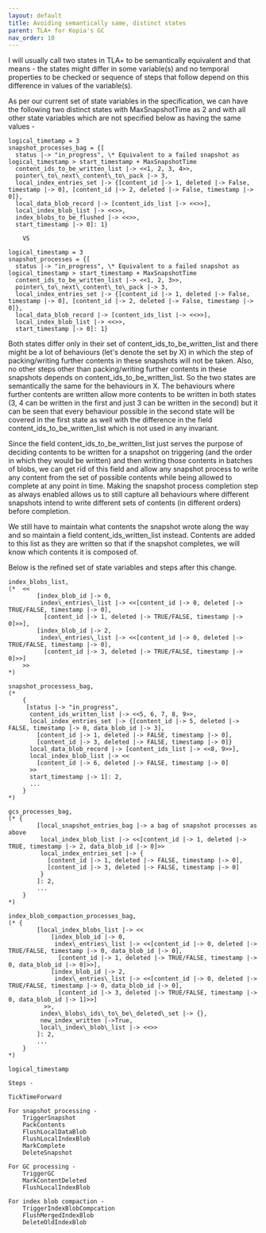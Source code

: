 ```yaml
---
layout: default
title: Avoiding semantically same, distinct states
parent: TLA+ for Kopia's GC
nav_order: 10
---
```


I will usually call two states in TLA+ to be semantically equivalent and that means - the states might differ in some variable(s) and no temporal properties to be checked or sequence of steps that follow depend on this difference in values of the variable(s).

As per our current set of state variables in the specification, we can have the following two distinct states with MaxSnapshotTime as 2 and with all other state variables which are not specified below as having the same values -


	logical_timetamp = 3
	snapshot_processes_bag = {[
	  status |-> "in_progress", \* Equivalent to a failed snapshot as logical_timestamp > start_timestamp + MaxSnapshotTime
	  content_ids_to_be_written_list |-> <<1, 2, 3, 4>>,
	  pointer\_to\_next\_content\_to\_pack |-> 3,
	  local_index_entries_set |-> {[content_id |-> 1, deleted |-> False, timestamp |-> 0], [content_id |-> 2, deleted |-> False, timestamp |-> 0]},
	  local_data_blob_record |-> [content_ids_list |-> <<>>],
	  local_index_blob_list |-> <<>>,
	  index_blobs_to_be_flushed |-> <<>>,
	  start_timestamp |-> 0]: 1}
	
		VS
	
	logical_timestamp = 3
	snapshot_processes = {[
	  status |-> "in_progress", \* Equivalent to a failed snapshot as logical_timestamp > start_timestamp + MaxSnapshotTime
	  content_ids_to_be_written_list |-> <<1, 2, 3>>,
	  pointer\_to\_next\_content\_to\_pack |-> 3,
	  local_index_entries_set |-> {[content_id |-> 1, deleted |-> False, timestamp |-> 0], [content_id |-> 2, deleted |-> False, timestamp |-> 0]},
	  local_data_blob_record |-> [content_ids_list |-> <<>>],
	  local_index_blob_list |-> <<>>,
	  start_timestamp |-> 0]: 1}


Both states differ only in their set of content_ids_to_be_written_list and there might be a lot of behaviours (let's denote the set by X) in which the step of packing/writing further contents in these snapshots will not be taken. Also, no other steps other than packing/writing further contents in these snapshots depends on content\_ids\_to\_be\_written\_list. So the two states are semantically the same for the behaviours in X. The behaviours where further contents are written allow more contents to be written in both states (3, 4 can be written in the first and just 3 can be written in the second) but it can be seen that every behaviour possible in the second state will be covered in the first state as well with the difference in the field content_ids_to_be_written_list which is not used in any invariant.

Since the field content_ids_to_be_written_list just serves the purpose of deciding contents to be written for a snapshot on triggering (and the order in which they would be written) and then writing those contents in batches of blobs, we can get rid of this field and allow any snapshot process to write any content from the set of possible contents while being allowed to complete at any point in time. Making the snapshot process completion step as always enabled allows us to still capture all behaviours where different snapshots intend to write different sets of contents (in different orders) before completion.

We still have to maintain what contents the snapshot wrote along the way and so maintain a field content_ids_written_list instead. Contents are added to this list as they are written so that if the snapshot completes, we will know which contents it is composed of.

Below is the refined set of state variables and steps after this change.

	index_blobs_list,
	(*  <<
			[index_blob_id |-> 0,
			 index\_entries\_list |-> <<[content_id |-> 0, deleted |-> TRUE/FALSE, timestamp |-> 0],
	    	  [content_id |-> 1, deleted |-> TRUE/FALSE, timestamp |-> 0]>>],
			[index_blob_id |-> 2,
			 index\_entries\_list |-> <<[content_id |-> 0, deleted |-> TRUE/FALSE, timestamp |-> 0],
	    	  [content_id |-> 3, deleted |-> TRUE/FALSE, timestamp |-> 0]>>]
	    >>
	*)
	
	snapshot_processess_bag,
	(*
	    {
	     [status |-> "in_progress",
	      content_ids_written_list |-> <<5, 6, 7, 8, 9>>,
	      local_index_entries_set |-> {[content_id |-> 5, deleted |-> FALSE, timestamp |-> 0, data_blob_id |-> 3],
	        [content_id |-> 1, deleted |-> FALSE, timestamp |-> 0],
	        [content_id |-> 3, deleted |-> FALSE, timestamp |-> 0]}
	      local_data_blob_record |-> [content_ids_list |-> <<8, 9>>],
	      local_index_blob_list |-> <<
	        [content_id |-> 6, deleted |-> FALSE, timestamp |-> 0]
	      >>
	      start_timestamp |-> 1]: 2,
	      ...
	    }
	*)
	
	gcs_processes_bag,
	(* {
	        [local_snapshot_entries_bag |-> a bag of snapshot processes as above
	         local_index_blob_list |-> <<[content_id |-> 1, deleted |-> TRUE, timestamp |-> 2, data_blob_id |-> 0]>>
	         local_index_entries_set |-> {
	           [content_id |-> 1, deleted |-> FALSE, timestamp |-> 0],
	           [content_id |-> 3, deleted |-> FALSE, timestamp |-> 0]
	         }
	        ]: 2,
	        ...
	    }
	*)

	index_blob_compaction_processes_bag,
	(* {
	        [local_index_blobs_list |-> <<
				[index_blob_id |-> 0,
				 index\_entries\_list |-> <<[content_id |-> 0, deleted |-> TRUE/FALSE, timestamp |-> 0, data_blob_id |-> 0],
		    	  [content_id |-> 1, deleted |-> TRUE/FALSE, timestamp |-> 0, data_blob_id |-> 0]>>],
				[index_blob_id |-> 2,
				 index\_entries\_list |-> <<[content_id |-> 0, deleted |-> TRUE/FALSE, timestamp |-> 0, data_blob_id |-> 0],
		    	  [content_id |-> 3, deleted |-> TRUE/FALSE, timestamp |-> 0, data_blob_id |-> 1]>>]
		      >>,
	         index\_blobs\_ids\_to\_be\_deleted\_set |-> {},
	         new_index_written |->True,
	         local\_index\_blob\_list |-> <<>>
	        ]: 2,
	        ...
	    }
	*)
	
	logical_timestamp
	
	Steps -
	
	TickTimeForward
	
	For snapshot processing -
		TriggerSnapshot
		PackContents
		FlushLocalDataBlob
		FlushLocalIndexBlob
		MarkComplete
		DeleteSnapshot
	
	For GC processing -
		TriggerGC
		MarkContentDeleted
		FlushLocalIndexBlob
	
	For index blob compaction -
		TriggerIndexBlobCompcation
		FlushMergedIndexBlob
		DeleteOldIndexBlob
